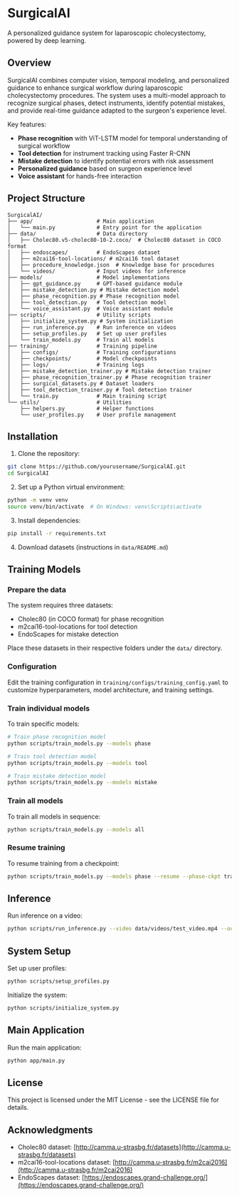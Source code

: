 # SurgicalAI

A personalized guidance system for laparoscopic cholecystectomy, powered by deep learning.

## Overview

SurgicalAI combines computer vision, temporal modeling, and personalized guidance to enhance surgical workflow during laparoscopic cholecystectomy procedures. The system uses a multi-model approach to recognize surgical phases, detect instruments, identify potential mistakes, and provide real-time guidance adapted to the surgeon's experience level.

Key features:
- **Phase recognition** with ViT-LSTM model for temporal understanding of surgical workflow
- **Tool detection** for instrument tracking using Faster R-CNN
- **Mistake detection** to identify potential errors with risk assessment
- **Personalized guidance** based on surgeon experience level
- **Voice assistant** for hands-free interaction

## Project Structure

```
SurgicalAI/
├── app/                    # Main application
│   └── main.py             # Entry point for the application
├── data/                   # Data directory
│   ├── Cholec80.v5-cholec80-10-2.coco/  # Cholec80 dataset in COCO format
│   ├── endoscapes/         # EndoScapes dataset
│   ├── m2cai16-tool-locations/ # m2cai16 tool dataset
│   ├── procedure_knowledge.json  # Knowledge base for procedures
│   └── videos/             # Input videos for inference
├── models/                 # Model implementations
│   ├── gpt_guidance.py     # GPT-based guidance module
│   ├── mistake_detection.py # Mistake detection model
│   ├── phase_recognition.py # Phase recognition model
│   ├── tool_detection.py   # Tool detection model
│   └── voice_assistant.py  # Voice assistant module
├── scripts/                # Utility scripts
│   ├── initialize_system.py # System initialization
│   ├── run_inference.py    # Run inference on videos
│   ├── setup_profiles.py   # Set up user profiles
│   └── train_models.py     # Train all models
├── training/               # Training pipeline
│   ├── configs/            # Training configurations
│   ├── checkpoints/        # Model checkpoints
│   ├── logs/               # Training logs
│   ├── mistake_detection_trainer.py # Mistake detection trainer
│   ├── phase_recognition_trainer.py # Phase recognition trainer
│   ├── surgical_datasets.py # Dataset loaders
│   ├── tool_detection_trainer.py # Tool detection trainer
│   └── train.py            # Main training script
└── utils/                  # Utilities
    ├── helpers.py          # Helper functions
    └── user_profiles.py    # User profile management
```

## Installation

1. Clone the repository:
```bash
git clone https://github.com/yourusername/SurgicalAI.git
cd SurgicalAI
```

2. Set up a Python virtual environment:
```bash
python -m venv venv
source venv/bin/activate  # On Windows: venv\Scripts\activate
```

3. Install dependencies:
```bash
pip install -r requirements.txt
```

4. Download datasets (instructions in `data/README.md`)

## Training Models

### Prepare the data

The system requires three datasets:
- Cholec80 (in COCO format) for phase recognition
- m2cai16-tool-locations for tool detection
- EndoScapes for mistake detection

Place these datasets in their respective folders under the `data/` directory.

### Configuration

Edit the training configuration in `training/configs/training_config.yaml` to customize hyperparameters, model architecture, and training settings.

### Train individual models

To train specific models:

```bash
# Train phase recognition model
python scripts/train_models.py --models phase

# Train tool detection model
python scripts/train_models.py --models tool

# Train mistake detection model
python scripts/train_models.py --models mistake
```

### Train all models

To train all models in sequence:

```bash
python scripts/train_models.py --models all
```

### Resume training

To resume training from a checkpoint:

```bash
python scripts/train_models.py --models phase --resume --phase-ckpt training/checkpoints/phase_recognition/best_model.pth
```

## Inference

Run inference on a video:

```bash
python scripts/run_inference.py --video data/videos/test_video.mp4 --output results/
```

## System Setup

Set up user profiles:

```bash
python scripts/setup_profiles.py
```

Initialize the system:

```bash
python scripts/initialize_system.py
```

## Main Application

Run the main application:

```bash
python app/main.py
```

## License

This project is licensed under the MIT License - see the LICENSE file for details.

## Acknowledgments

- Cholec80 dataset: [http://camma.u-strasbg.fr/datasets](http://camma.u-strasbg.fr/datasets)
- m2cai16-tool-locations dataset: [http://camma.u-strasbg.fr/m2cai2016](http://camma.u-strasbg.fr/m2cai2016)
- EndoScapes dataset: [https://endoscapes.grand-challenge.org/](https://endoscapes.grand-challenge.org/)





